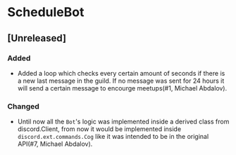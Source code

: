 # ScheduleBot

## [Unreleased]

### Added

* Added a loop which checks every certain amount of seconds if there is a new last message in the guild. If no message was sent for 24 hours it will send a certain message to encourge meetups(#1, Michael Abdalov).

### Changed

* Until now all the `Bot`'s logic was implemented inside a derived class from discord.Client, from now it would be implemented inside `discord.ext.commands.Cog` like it was intended to be in the original API(#7, Michael Abdalov).
